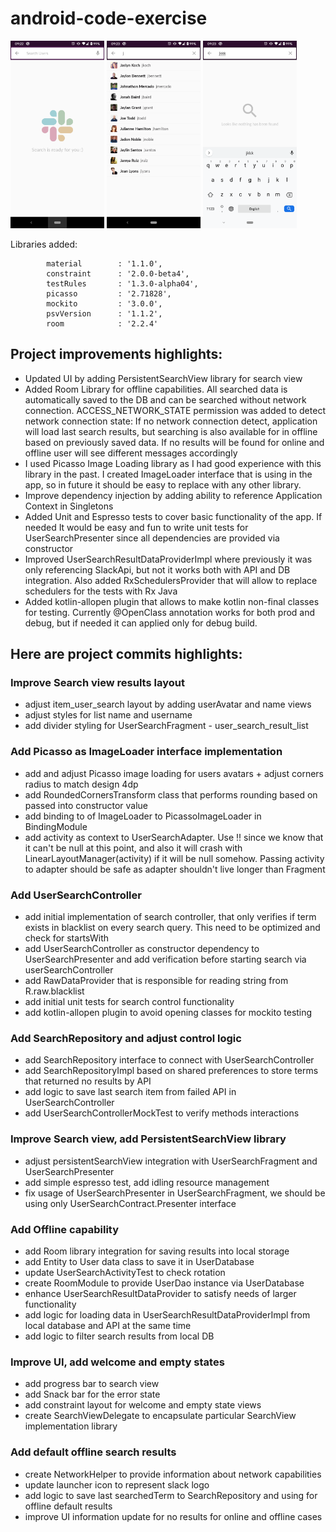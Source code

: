 # android-code-exercise

<img src="device-2020-03-10-092252.png" height="300" > 
<img src="device-2020-03-10-092327.png" height="300" > 
<img src="device-2020-03-10-092349.png" height="300" >


Libraries added:

            material        : '1.1.0',
            constraint      : '2.0.0-beta4',
            testRules       : '1.3.0-alpha04',
            picasso         : '2.71828',
            mockito         : '3.0.0',
            psvVersion      : '1.1.2',
            room            : '2.2.4'

## Project improvements highlights:
 - Updated UI by adding PersistentSearchView library for search view 
 - Added Room Library for offline capabilities. All searched data is automatically saved to the DB and can be searched without network connection. ACCESS_NETWORK_STATE permission was added to detect network connection state: If no network connection detect, application will load last search results, but searching is also available for in offline based on previously saved data. If no results will be found for online and offline user will see different messages accordingly
 - I used Picasso Image Loading library as I had good experience with this library in the past. I created ImageLoader interface that is using in the app, so in future it should be easy to replace with any other library. 
 - Improve dependency injection by adding ability to reference Application Context in Singletons
 - Added Unit and Espresso tests to cover basic functionality of the app. If needed It would be easy and fun to write unit tests for UserSearchPresenter since all dependencies are provided via constructor
 - Improved UserSearchResultDataProviderImpl where previously it was only referencing SlackApi, but not it works both with API and DB integration. Also added RxSchedulersProvider that will allow to replace schedulers for the tests with Rx Java
 - Added kotlin-allopen plugin that allows to make kotlin non-final classes for testing. Currently @OpenClass annotation works for both prod and debug, but if needed it can applied only for debug build.  
  
## Here are project commits highlights:

### Improve Search view results layout

  - adjust item_user_search layout by adding userAvatar and name views
  - adjust styles for list name and username
  - add divider styling for UserSearchFragment - user_search_result_list
  
### Add Picasso as ImageLoader interface implementation
  - add and adjust Picasso image loading for users avatars + adjust corners radius to match design 4dp
  - add RoundedCornersTransform class that performs rounding based on passed into constructor value
  - add binding to of ImageLoader to PicassoImageLoader in BindingModule
  - add activity as context to UserSearchAdapter. Use !! since we know that it can't be null at this point, and also it will crash with LinearLayoutManager(activity) if it will be null somehow. Passing activity to adapter should be safe as adapter shouldn't live longer than Fragment
  
### Add UserSearchController
  - add initial implementation of search controller, that only verifies if term exists in blacklist on every search query. This need to be optimized and check for startsWith
  - add UserSearchController as constructor dependency to UserSearchPresenter and add verification before starting search via userSearchController
  - add RawDataProvider that is responsible for reading string from R.raw.blacklist
  - add initial unit tests for search control functionality
  - add kotlin-allopen plugin to avoid opening classes for mockito testing
  
### Add SearchRepository and adjust control logic
  - add SearchRepository interface to connect with UserSearchController
  - add SearchRepositoryImpl based on shared preferences to store terms that returned no results by API
  - add logic to save last search item from failed API in UserSearchController
  - add UserSearchControllerMockTest to verify methods interactions
  
### Improve Search view, add PersistentSearchView library
  - adjust persistentSearchView integration with UserSearchFragment and UserSearchPresenter
  - add simple espresso test, add idling resource management
  - fix usage of UserSearchPresenter in UserSearchFragment, we should be using only UserSearchContract.Presenter interface
  
### Add Offline capability
  - add Room library integration for saving results into local storage
  - add Entity to User data class to save it in UserDatabase
  - update UserSearchActivityTest to check rotation
  - create RoomModule to provide UserDao instance via UserDatabase
  - enhance UserSearchResultDataProvider to satisfy needs of larger functionality
  - add logic for loading data in UserSearchResultDataProviderImpl from local database and API at the same time
  - add logic to filter search results from local DB
  
### Improve UI, add welcome and empty states
  - add progress bar to search view
  - add Snack bar for the error state
  - add constraint layout for welcome and empty state views
  - create SearchViewDelegate to encapsulate particular SearchView implementation library
  
### Add default offline search results
  - create NetworkHelper to provide information about network capabilities
  - update launcher icon to represent slack logo
  - add logic to save last searchedTerm to SearchRepository and using for offline default results
  - improve UI information update for no results for online and offline cases
